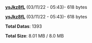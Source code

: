 [**ysJkz8fL**](/data/ysJkz8fL.txt) (03/11/22 - 05:43)- 618 bytes

[**ysJkz8fL**](/data/ysJkz8fL.txt) (03/11/22 - 05:43)- 618 bytes

**Total Datas**: 1393

**Total Size**: 8.01 MB / 8.0 MB